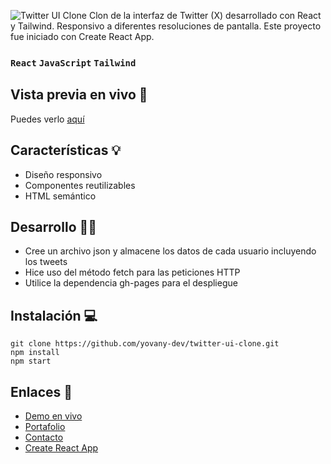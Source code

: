 ![Twitter UI Clone](https://github.com/yovany-dev/twitter-ui-clone/blob/main/src/assets/images/twitter-ui-clone.png)
Clon de la interfaz de Twitter (X) desarrollado con React y Tailwind. Responsivo a diferentes resoluciones de pantalla. Este proyecto fue iniciado con Create React App.

### `React` `JavaScript` `Tailwind`

## Vista previa en vivo 🚀
Puedes verlo [aquí](https://yovany-dev.github.io/twitter-ui-clone/)

## Características 💡
- Diseño responsivo
- Componentes reutilizables
- HTML semántico

## Desarrollo 🔧🔨
- Cree un archivo json y almacene los datos de cada usuario incluyendo los tweets
- Hice uso del método fetch para las peticiones HTTP
- Utilice la dependencia gh-pages para el despliegue

## Instalación 💻
```
git clone https://github.com/yovany-dev/twitter-ui-clone.git
npm install
npm start
```

## Enlaces 📌
- [Demo en vivo](https://yovany-dev.github.io/twitter-ui-clone/)
- [Portafolio](https://yovany-dev.github.io/)
- [Contacto](mailto:yovanymorales.contact@gmail.com)
- [Create React App](https://create-react-app.dev/)
